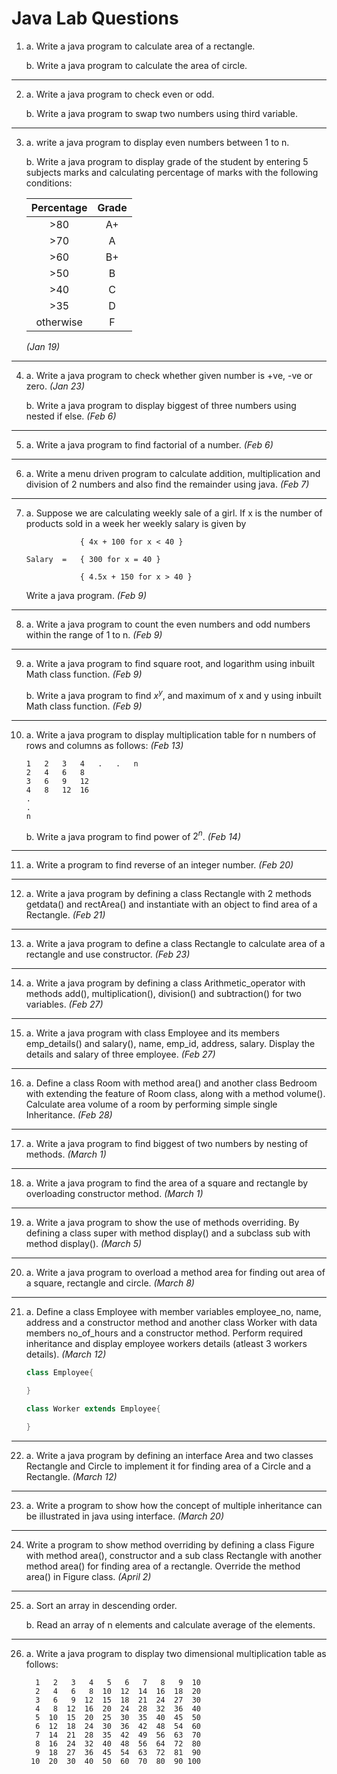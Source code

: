 # Java Lab Questions

1.  a. Write a java program to calculate area of a rectangle.

    b. Write a java program to calculate the area of circle.

---

2.  a. Write a java program to check even or odd.

    b. Write a java program to swap two numbers using third variable.

---

3.  a. write a java program to display even numbers between 1 to n.

    b. Write a java program to display grade of the student by entering 5 subjects marks and calculating percentage of marks with the following conditions:

    | Percentage | Grade |
    | :--------: | :---: |
    |    >80     |  A+   |
    |    >70     |   A   |
    |    >60     |  B+   |
    |    >50     |   B   |
    |    >40     |   C   |
    |    >35     |   D   |
    | otherwise  |   F   |

    _(Jan 19)_

---

4.  a. Write a java program to check whether given number is +ve, -ve or zero. _(Jan 23)_

    b. Write a java program to display biggest of three numbers using nested if else. _(Feb 6)_

---

5.  a. Write a java program to find factorial of a number. _(Feb 6)_

---

6.  a. Write a menu driven program to calculate addition, multiplication and division of 2 numbers and also find the remainder using java. _(Feb 7)_

---

7.  a. Suppose we are calculating weekly sale of a girl. If x is the number of products sold in a week her weekly salary is given by

                    { 4x + 100 for x < 40 }

        Salary  =   { 300 for x = 40 }

                    { 4.5x + 150 for x > 40 }

    Write a java program. _(Feb 9)_

---

8.  a. Write a java program to count the even numbers and odd numbers within the range of 1 to n. _(Feb 9)_

---

9.  a. Write a java program to find square root, and logarithm using inbuilt Math class function. _(Feb 9)_

    b. Write a java program to find $x^y$, and maximum of x and y using inbuilt Math class function. _(Feb 9)_

---

10. a. Write a java program to display multiplication table for n numbers of rows and columns as follows: _(Feb 13)_

        1   2   3   4   .   .   n
        2   4   6   8   
        3   6   9   12  
        4   8   12  16  
        .  
        .
        n
    b. Write a java program to find power of $2^n$. _(Feb 14)_


--- 

11. a. Write a program to find reverse of an integer number. _(Feb 20)_

---

12. a. Write a java program by defining a class Rectangle with 2 methods getdata() and rectArea() and instantiate with an object to find area of a Rectangle. _(Feb 21)_

---

13. a. Write a java program to define a class Rectangle to calculate area of a rectangle and use constructor. _(Feb 23)_

---

14. a. Write a java program by defining a class Arithmetic_operator with methods add(), multiplication(),
division() and subtraction() for two variables. _(Feb 27)_

---

15. a. Write a java program with class Employee
and its members emp_details() and salary(), name, emp_id, address, salary. Display the details and salary of three employee. _(Feb 27)_

---

16. a. Define a class Room with method area() and another class Bedroom with extending the feature of Room class, along with a method volume(). Calculate area volume of a room by performing simple single Inheritance. _(Feb 28)_

---

17. a. Write a java program to find biggest of two numbers by nesting of methods. _(March 1)_  

---

18. a. Write a java program to find the area of a square and rectangle by overloading constructor method. _(March 1)_

---

19. a. Write a java program to show the use of methods overriding. By defining a class super with method display() and a subclass sub with method display(). _(March 5)_

---

20. a. Write a java program to overload a method area for finding out area of a square, rectangle and circle. _(March 8)_

---

21. a. Define a class Employee with member variables employee_no, name, address and a constructor method and another class Worker with data members no_of_hours and a constructor method. Perform required inheritance and display employee workers details (atleast 3 workers details). _(March 12)_

    ```java
    class Employee{

    }

    class Worker extends Employee{

    }
    ```

---

22. a. Write a java program by defining an interface Area and two classes Rectangle and Circle to implement it for finding area of a Circle and a Rectangle. _(March 12)_

---

23. a. Write a program to show how the concept of multiple inheritance can be illustrated in java using interface. _(March 20)_

---

24. Write a program to show method overriding by defining a class Figure with method area(), constructor and a sub class Rectangle with another method area() for finding area of a rectangle. Override the method area() in Figure class. _(April 2)_

---

25. a. Sort an array in descending order.

    b. Read an array of n elements and calculate average of the elements.

---

26. a. Write a java program to display two dimensional multiplication table as follows:

          1   2   3   4   5   6   7   8   9  10
          2   4   6   8  10  12  14  16  18  20
          3   6   9  12  15  18  21  24  27  30
          4   8  12  16  20  24  28  32  36  40
          5  10  15  20  25  30  35  40  45  50
          6  12  18  24  30  36  42  48  54  60
          7  14  21  28  35  42  49  56  63  70
          8  16  24  32  40  48  56  64  72  80
          9  18  27  36  45  54  63  72  81  90
         10  20  30  40  50  60  70  80  90 100